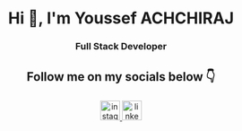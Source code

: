 <h1 align="center">Hi 👋, I'm Youssef ACHCHIRAJ</h1>
<h3 align="center">Full Stack Developer</h3>

###

<h2 align="center">Follow me on my socials below 👇</h2>

###

<div align="center">
  <a href="https://www.instagram.com/youssef_achchiraj/" target="_blank">
    <img src="https://img.shields.io/static/v1?message=Instagram&logo=instagram&label=&color=E4405F&logoColor=white&labelColor=&style=for-the-badge" height="35" alt="instagram logo"  />
  </a>
  <a href="https://www.linkedin.com/in/youssef-achchiraj-578927275/" target="_blank">
    <img src="https://img.shields.io/static/v1?message=LinkedIn&logo=linkedin&label=&color=0077B5&logoColor=white&labelColor=&style=for-the-badge" height="35" alt="linkedin logo"  />
  </a>
</div>

###
